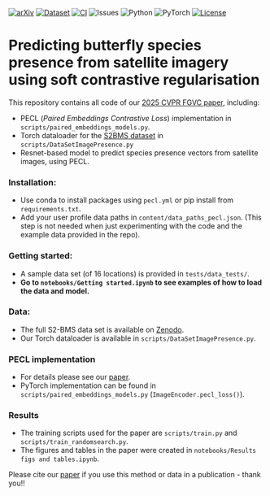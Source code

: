 [![arXiv](https://img.shields.io/badge/arXiv-2505.09306-b31b1b.svg)](https://arxiv.org/abs/2505.09306)
[![Dataset](https://img.shields.io/badge/dataset-available-4b44ce)](https://zenodo.org/records/15198884)
[![CI](https://github.com/vdplasthijs/PECL/actions/workflows/python-app.yml/badge.svg)](https://github.com/vdplasthijs/PECL/actions/workflows/python-app.yml)
![Issues](https://img.shields.io/github/issues/vdplasthijs/PECL)
![Python](https://img.shields.io/badge/python-3.10+-blue)
![PyTorch](https://img.shields.io/badge/framework-PyTorch-red)
[![License](https://img.shields.io/github/license/vdplasthijs/PECL.svg)](LICENSE)

# Predicting butterfly species presence from satellite imagery using soft contrastive regularisation

This repository contains all code of our [2025 CVPR FGVC paper](https://arxiv.org/abs/2505.09306), including:
- PECL (_Paired Embeddings Contrastive Loss_) implementation in `scripts/paired_embeddings_models.py`.
- Torch dataloader for the [S2BMS dataset](https://zenodo.org/records/15198884) in `scripts/DataSetImagePresence.py`
- Resnet-based model to predict species presence vectors from satellite images, using PECL.

### Installation:
- Use conda to install packages using `pecl.yml` or pip install from `requirements.txt`. 
- Add your user profile data paths in `content/data_paths_pecl.json`. (This step is not needed when just experimenting with the code and the example data provided in the repo). 

### Getting started:
- A sample data set (of 16 locations) is provided in `tests/data_tests/`.
- **Go to `notebooks/Getting started.ipynb` to see examples of how to load the data and model.**

### Data:
-  The full S2-BMS data set is available on [Zenodo](https://zenodo.org/records/15198884).
-  Our Torch dataloader is available in  `scripts/DataSetImagePresence.py`.

### PECL implementation
- For details please see our [paper](https://arxiv.org/abs/2505.09306).
- PyTorch implementation can be found in `scripts/paired_embeddings_models.py` (`ImageEncoder.pecl_loss()`).

### Results
-  The training scripts used for the paper are `scripts/train.py` and `scripts/train_randomsearch.py`.
-  The figures and tables in the paper were created in `notebooks/Results figs and tables.ipynb`. 


Please cite our [paper](https://arxiv.org/abs/2505.09306) if you use this method or data in a publication - thank you!!
